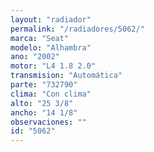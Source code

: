 ```yaml
---
layout: "radiador"
permalink: "/radiadores/5062/"
marca: "Seat"
modelo: "Alhambra"
ano: "2002"
motor: "L4 1.8 2.0"
transmision: "Automática"
parte: "732790"
clima: "Con clima"
alto: "25 3/8"
ancho: "14 1/8"
observaciones: ""
id: "5062"
---
```



